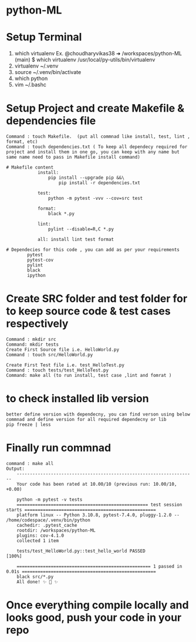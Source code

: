 # python-ML

# Setup Terminal
1. which virtualenv
    Ex. @choudharyvikas38 ➜ /workspaces/python-ML (main) $ which virtualenv
        /usr/local/py-utils/bin/virtualenv
2. virtualenv ~/.venv        
3. source ~/.venv/bin/activate
4. which python
5. vim ~/.bashc


# Setup Project and create Makefile & dependencies file
    Command : touch Makefile.  (put all commnad like install, test, lint , format, etc)
    Command : touch dependencies.txt ( To keep all dependecy required for project and install them in one go, you can keep with any name but same name need to pass in Makefile install command)

    # Makefile content
                install:
                    pip install --upgrade pip &&\
                        pip install -r dependencies.txt

                test:
                    python -m pytest -vvv --cov=src test

                format:
                    black *.py

                lint:
                    pylint --disable=R,C *.py

                all: install lint test format

    # Dependecies for this code , you can add as per your requirements
            pytest
            pytest-cov
            pylint
            black
            ipython           



# Create SRC folder and test folder for to keep source code & test cases respectively
    Command : mkdir src
    Command: mkdir tests
    Create First Source file i.e. HelloWorld.py
    Command : touch src/HelloWorld.py

    Create First Test file i.e. test_HelloTest.py
    Command : touch tests/test_HelloTest.py
    Command: make all (to run install, test case ,lint and fomrat )


# to check installed lib version
    better define version with dependecny, you can find verson using below commnad and define version for all required dependecny or lib 
    pip freeze | less

# Finally run commnad 
    command : make all
    Output:
        --------------------------------------------------------------------
        Your code has been rated at 10.00/10 (previous run: 10.00/10, +0.00)

        python -m pytest -v tests
        ================================================== test session starts ==================================================
        platform linux -- Python 3.10.8, pytest-7.4.0, pluggy-1.2.0 -- /home/codespace/.venv/bin/python
        cachedir: .pytest_cache
        rootdir: /workspaces/python-ML
        plugins: cov-4.1.0
        collected 1 item                                                                                                        

        tests/test_HelloWorld.py::test_hello_world PASSED                                                                 [100%]

        =================================================== 1 passed in 0.01s ===================================================
        black src/*.py
        All done! ✨ 🍰 ✨    

# Once everything compile locally and looks good, push your code in your repo
    